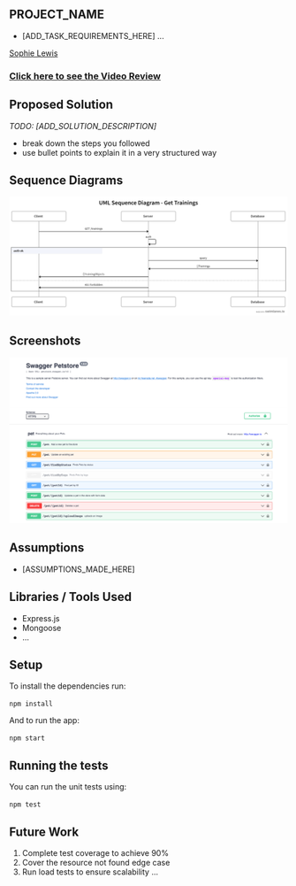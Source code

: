 ## PROJECT_NAME

- [ADD_TASK_REQUIREMENTS_HERE]
...

[Sophie Lewis](mailto:sophie@codewithdragos.com)

### [Click here to see the Video Review](LINK_TO_LOOM_VIDEO)

## Proposed Solution

*TODO: [ADD_SOLUTION_DESCRIPTION]*
- break down the steps you followed
- use bullet points to explain it in a very structured way

## Sequence Diagrams
![alt text](assets/get_sequence_diagram.png)

## Screenshots
![alt text](assets/swagger_demo.png)

## Assumptions

- [ASSUMPTIONS_MADE_HERE]


## Libraries / Tools Used

- Express.js
- Mongoose
- ...

## Setup

To install the dependencies run:

`npm install`

And to run the app:

`npm start`


## Running the tests

You can run the unit tests using:

`npm test`

## Future Work

1. Complete test coverage to achieve 90%
2. Cover the resource not found edge case
3. Run load tests to ensure scalability
...




